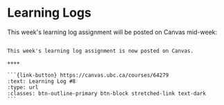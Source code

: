 # Learning Logs

This week's learning log assignment will be posted on Canvas mid-week:

````{panels}

This week's learning log assignment is now posted on Canvas.

++++ 

```{link-button} https://canvas.ubc.ca/courses/64279
:text: Learning Log #8
:type: url
:classes: btn-outline-primary btn-block stretched-link text-dark
```
````
